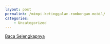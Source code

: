 ```yaml
---
layout: post
permalink: /mimpi-ketinggalan-rombongan-mobil/
categories:
    - Uncategorized
---
```


[Baca Selengkapnya](/06)